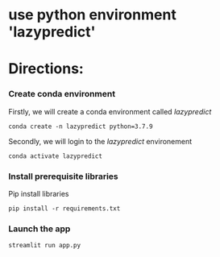 # use python environment 'lazypredict'

# Directions:
### Create conda environment
Firstly, we will create a conda environment called *lazypredict*
```
conda create -n lazypredict python=3.7.9
```
Secondly, we will login to the *lazypredict* environement
```
conda activate lazypredict
```
### Install prerequisite libraries


Pip install libraries
```
pip install -r requirements.txt
```

###  Launch the app

```
streamlit run app.py
```
